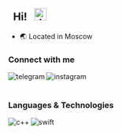 ## &nbsp; Hi!  &nbsp; <img src="https://camo.githubusercontent.com/e8e7b06ecf583bc040eb60e44eb5b8e0ecc5421320a92929ce21522dbc34c891/68747470733a2f2f6d656469612e67697068792e636f6d2f6d656469612f6876524a434c467a6361737252346961377a2f67697068792e676966" alt="drawing" style="width:25px;"/>

- 🌏 Located in Moscow

### Connect with me
[<img align="left" alt="telegram" src="https://img.shields.io/badge/telegram-blue?&style=for-the-badge&logo=telegram&logoColor=white" />](https://t.me/GZavyalov)
[<img align="left" alt="instagram" src="https://img.shields.io/badge/instagram-F17050?&style=for-the-badge&logo=instagram&logoColor=white" />](https://www.instagram.com/glebzavyalov/)

<br>
<br>

### Languages & Technologies
<img align="left" alt="c++" src="https://img.shields.io/badge/c++%20-%2320232a.svg?&style=for-the-badge&logo=cplusplus&logoColor=%2361DAFB" />
<img align="left" alt="swift" src="https://img.shields.io/badge/swift-f5e2e1?&style=for-the-badge&logo=swift&logoColor=red" />

<br>
<br>